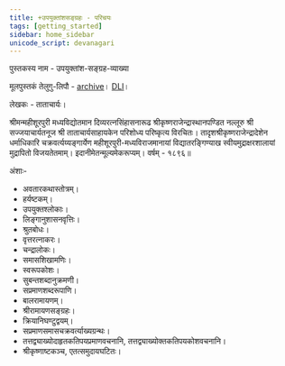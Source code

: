 ```yaml
---
title: +उपयुक्तांशसङ्ग्रहः - परिचयः
tags: [getting_started]
sidebar: home_sidebar
unicode_script: devanagari  
---
```


पुस्तकस्य नाम \- उपयुक्तांश-सङ्ग्रह-व्याख्या



मूलपुस्तकं तेलुगु\-लिपौ \- [archive](https://archive.org/details/1990020084998UpaukthamshaSangrahaVyuakhya)। [DLI](http://www.dli.ernet.in/cgi-bin/metainfo.cgi?&title1=Upaukthamsha+Sangraha+Vyuakhya&author1=Thathacharya&subject1=LANGUAGE.+LINGUISTICS.+LITERATURE&year=1896+&language1=sanskrit&pages=268&barcode=1990020084998&author2&identifier1&publisher1=Vidya+Tarangini+Press,Mysore&contributor1&vendor1=NONE&scanningcentre1=asr,+melkote&slocation1=NONE&sourcelib1=Canegie+Mellon+Univeristy&scannerno1=0&digitalrepublisher1=Digital+Library+Of+India&digitalpublicationdate1=2006-01-21&numberedpages1&unnumberedpages1&rights1=Not+Available&copyrightowner1&copyrightexpirydate1&format1=Tagged+Image+File+Format+&url=/data_copy/upload/0085/003)।



लेखकः \- ताताचार्यः।

श्रीमन्महीशूरपुरी मध्यविद्योतमान दिव्यरत्नसिंहासनारूढ श्रीकृष्णराजेन्द्रास्थानपण्डित नल्लूरु श्री सज्जयाचार्यतनूज श्री ताताचार्यसाहायकेन परिशोध्य परिष्कृत्य विरचितः।
 तादृशश्रीकृष्णराजेन्द्रादेशेन धर्माधिकारि चक्रवर्त्यय्यङ्गार्येण महीशूरपुरी-मध्यविराजमानायां विद्यातरङ्गिण्याख स्वीयमुद्राक्षरशालायां मुद्रापितो विजयतेतमाम्।
इदानीमेतन्मूल्यमेकरूप्यम्।
वर्षम् - १८९६॥

अंशाः-
- अवतारकथास्तोत्रम्।
- हर्यष्टकम्।
- उपयुक्तश्लोकाः।
- लिङ्गानुशासनवृत्तिः।
- श्रुतबोधः।
- वृत्तरत्नाकरः।
- चन्द्रालोकः।
- समासशिखामणिः।
- स्वरूपकोशः।
- सुबन्तशब्दानुक्रमणी।
- सप्रमाणशब्दरूपाणि।
- बालरामायणम्।
- श्रीरामायणसङ्ग्रहः।
- क्रियानिघण्टुद्वयम्।
- सप्रमाणसमासचक्रवर्त्याख्यग्रन्थः।
- तत्तद्व्याख्योदाहृतकतिपयप्रमाणवचनानि, तत्तद्व्याख्योक्तकतिपयकोशवचनानि।
- श्रीकृष्णाष्टकञ्च, एतत्समुदायघटितः।

